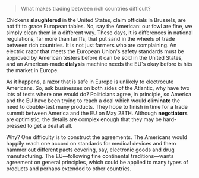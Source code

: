 >  What makes trading between rich countries difficult?



Chickens **slaughtered** in the United States, claim officials in Brussels, are not fit to grace European tables. No, say the American: our fowl are fine, we simply clean them in a different way. These days, it is differences in national regulations, far more than tariffs, that put sand in the wheels of trade between rich countries. It is not just farmers who are complaining. An electric razor that meets the European Union's safety standards must be approved by American testers before it can be sold in the United States, and an American-made **dialysis** machine needs the EU's okay before is hits the market in Europe.



As it happens, a razor that is safe in Europe is unlikely to electrocute Americans. So, ask businesses on both sides of the Atlantic, why have two lots of tests where one would do? Politicians agree, in principle, so America and the EU have been trying to reach a deal which would **eliminate** the need to double-test many products. They hope to finish in time for a trade summit between America and the EU on May 28TH. Although **negotiators** are optimistic, the details are complex enough that they may be hard-pressed to get a deal at all.



Why? One difficulty is to construct the agreements. The Americans would happily reach one accord on standards for medical devices and them hammer out different pacts covering, say, electronic goods and drug manufacturing. The EU—following fine continental traditions—wants agreement on general principles, which could be applied to many types of products and perhaps extended to other countries.